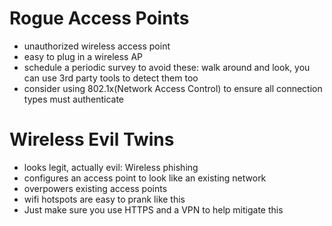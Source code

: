 # Rogue Access Points

- unauthorized wireless access point
- easy to plug in a wireless AP
- schedule a periodic survey to avoid these: walk around and look, you can use 3rd party tools to detect them too
- consider using 802.1x(Network Access Control) to ensure all connection types must authenticate

# Wireless Evil Twins

- looks legit, actually evil: Wireless phishing
- configures an access point to look like an existing network
- overpowers existing access points
- wifi hotspots are easy to prank like this
- Just make sure you use HTTPS and a VPN to help mitigate this
